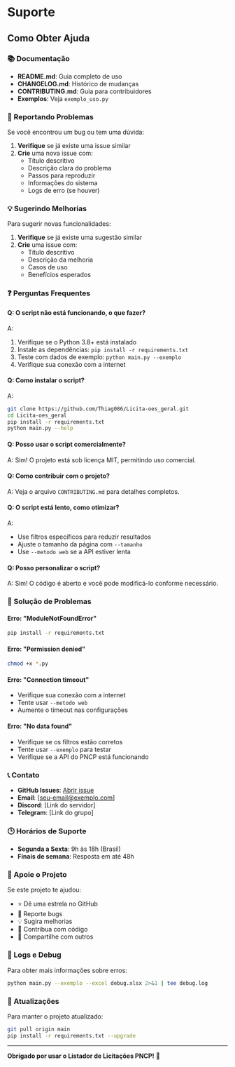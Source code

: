 # Suporte

## Como Obter Ajuda

### 📚 Documentação

- **README.md**: Guia completo de uso
- **CHANGELOG.md**: Histórico de mudanças
- **CONTRIBUTING.md**: Guia para contribuidores
- **Exemplos**: Veja `exemplo_uso.py`

### 🐛 Reportando Problemas

Se você encontrou um bug ou tem uma dúvida:

1. **Verifique** se já existe uma issue similar
2. **Crie** uma nova issue com:
   - Título descritivo
   - Descrição clara do problema
   - Passos para reproduzir
   - Informações do sistema
   - Logs de erro (se houver)

### 💡 Sugerindo Melhorias

Para sugerir novas funcionalidades:

1. **Verifique** se já existe uma sugestão similar
2. **Crie** uma issue com:
   - Título descritivo
   - Descrição da melhoria
   - Casos de uso
   - Benefícios esperados

### ❓ Perguntas Frequentes

#### Q: O script não está funcionando, o que fazer?
A: 
1. Verifique se o Python 3.8+ está instalado
2. Instale as dependências: `pip install -r requirements.txt`
3. Teste com dados de exemplo: `python main.py --exemplo`
4. Verifique sua conexão com a internet

#### Q: Como instalar o script?
A: 
```bash
git clone https://github.com/Thiag086/Licita-oes_geral.git
cd Licita-oes_geral
pip install -r requirements.txt
python main.py --help
```

#### Q: Posso usar o script comercialmente?
A: Sim! O projeto está sob licença MIT, permitindo uso comercial.

#### Q: Como contribuir com o projeto?
A: Veja o arquivo `CONTRIBUTING.md` para detalhes completos.

#### Q: O script está lento, como otimizar?
A: 
- Use filtros específicos para reduzir resultados
- Ajuste o tamanho da página com `--tamanho`
- Use `--metodo web` se a API estiver lenta

#### Q: Posso personalizar o script?
A: Sim! O código é aberto e você pode modificá-lo conforme necessário.

### 🔧 Solução de Problemas

#### Erro: "ModuleNotFoundError"
```bash
pip install -r requirements.txt
```

#### Erro: "Permission denied"
```bash
chmod +x *.py
```

#### Erro: "Connection timeout"
- Verifique sua conexão com a internet
- Tente usar `--metodo web`
- Aumente o timeout nas configurações

#### Erro: "No data found"
- Verifique se os filtros estão corretos
- Tente usar `--exemplo` para testar
- Verifique se a API do PNCP está funcionando

### 📞 Contato

- **GitHub Issues**: [Abrir issue](../../issues)
- **Email**: [seu-email@exemplo.com]
- **Discord**: [Link do servidor]
- **Telegram**: [Link do grupo]

### 🕒 Horários de Suporte

- **Segunda a Sexta**: 9h às 18h (Brasil)
- **Finais de semana**: Resposta em até 48h

### 🌟 Apoie o Projeto

Se este projeto te ajudou:

- ⭐ Dê uma estrela no GitHub
- 🐛 Reporte bugs
- 💡 Sugira melhorias
- 🤝 Contribua com código
- 📢 Compartilhe com outros

### 📝 Logs e Debug

Para obter mais informações sobre erros:

```bash
python main.py --exemplo --excel debug.xlsx 2>&1 | tee debug.log
```

### 🔄 Atualizações

Para manter o projeto atualizado:

```bash
git pull origin main
pip install -r requirements.txt --upgrade
```

---

**Obrigado por usar o Listador de Licitações PNCP!** 🎉